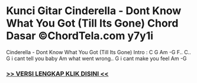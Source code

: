 
 # Kunci Gitar Cinderella - Dont Know What You Got (Till Its Gone) Chord Dasar ©ChordTela.com y7y1i


Cinderella - Dont Know What You Got (Till Its Gone) Intro : C G Am -G F.. C.. G i cant tell you baby Am what went wrong.. G i cant make you feel Am -G

###  <a href="https://shortlighzx.web.app?sq=Kunci Gitar Cinderella - Dont Know What You Got (Till Its Gone) Chord Dasar ©ChordTela.com"> >> VERSI LENGKAP KLIK DISINI << </a>
